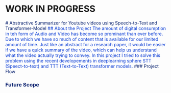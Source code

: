 # WORK IN PROGRESS
<font color='#031D6C'>
# Abstractive Summarizer for Youtube videos using Speech-to-Text and Transformer-Model

<font color='#073AD4'>
## About the Project
The amount of digital consumption in teh form of Audio and Video has become so prominant than ever before. Due to which we have so much of content that is available for our limited amount of time. Just like an abstract for a research paper, it would be easier if we have a quick summary of the video, which can help us understand what the video actually trying to convey. In this project I tried to solve this problem using the recent developements in deeplearning sphere STT (Speect-to-text) and TTT (Text-to-Text) transformer models.

<font color='#031D6C'>
### Project Flow

### Future Scope
